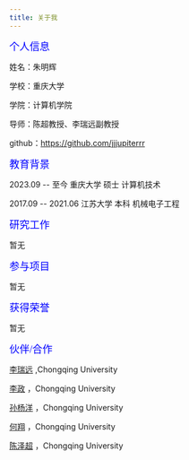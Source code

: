```yaml
---
title: 关于我
---
```




<font face="黑体" color=blue size=4>个人信息</font>

姓名：朱明辉

学校：重庆大学

学院：计算机学院

导师：陈超教授、李瑞远副教授

github：https://github.com/jjjupiterrr

<font face="黑体" color=blue size=4>教育背景</font>

2023.09 -- 至今          重庆大学  硕士  计算机技术

2017.09 -- 2021.06	江苏大学  本科  机械电子工程

<font face="黑体" color=blue size=4>研究工作</font>

暂无

<font face="黑体" color=blue size=4>参与项目</font>

暂无

<font face="黑体" color=blue size=4>获得荣誉</font>

暂无

<font face="黑体" color=blue size=4>伙伴/合作</font>

[李瑞远](http://www.kangry.net/blog/ruiyuanli) ,Chongqing University

[李政](https://lizhzz.github.io) ，Chongqing University

[孙杨洋](https://yangysun.github.io) ，Chongqing University

[何翔](https://cquhx.github.io) ，Chongqing University

[陈泽超](https://blog.ackth.cc/about) ，Chongqing University